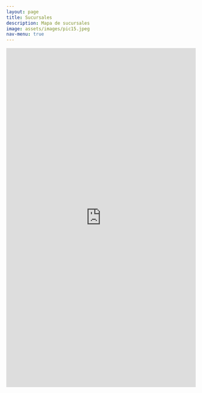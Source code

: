 ```yaml
---
layout: page
title: Sucursales
description: Mapa de sucursales
image: assets/images/pic15.jpeg
nav-menu: true
---
```

<section id="one">
<iframe width="100%" height="900px" style="border:none;"  src="https://public.tableau.com/views/banco_rio_sucursales/Sucursales?:showVizHome=no&:embed=true" name="iframe_a"></iframe>
</section>

